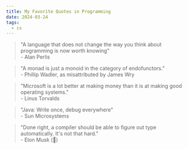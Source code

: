 ```yaml
---
title: My Favorite Quotes in Programming
date: 2024-03-24
tags:
  - cs
---
```


> "A language that does not change the way you think about programming is now worth knowing" \
> \- Alan Perlis

> "A monad is just a monoid in the category of endofunctors." \
> \- Phillip Wadler, as misattributed by James Wry

> "Microsoft is a lot better at making money than it is at making good operating systems." \
> \- Linus Torvalds

> "Java: Write once, debug everywhere" \
> \- Sun Microsystems

> "Done right, a compiler should be able to figure out type automatically. It's not that hard." \
> \- Elon Musk (🤡)

